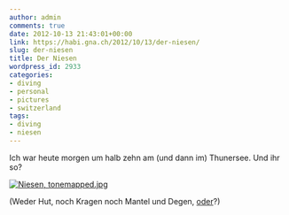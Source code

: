 ```yaml
---
author: admin
comments: true
date: 2012-10-13 21:43:01+00:00
link: https://habi.gna.ch/2012/10/13/der-niesen/
slug: der-niesen
title: Der Niesen
wordpress_id: 2933
categories:
- diving
- personal
- pictures
- switzerland
tags:
- diving
- niesen
---
```


Ich war heute morgen um halb zehn am (und dann im) Thunersee. Und ihr so?

[![Niesen, tonemapped.jpg](https://habi.gna.ch/wp-content/uploads/2012/10/Niesen-tonemapped.jpg)](https://habi.gna.ch/wp-content/uploads/2012/10/Niesen-tonemapped.jpg)

(Weder Hut, noch Kragen noch Mantel und Degen, [oder](https://de.wikipedia.org/wiki/Niesen_(Berg)#Wetterregel)?)
